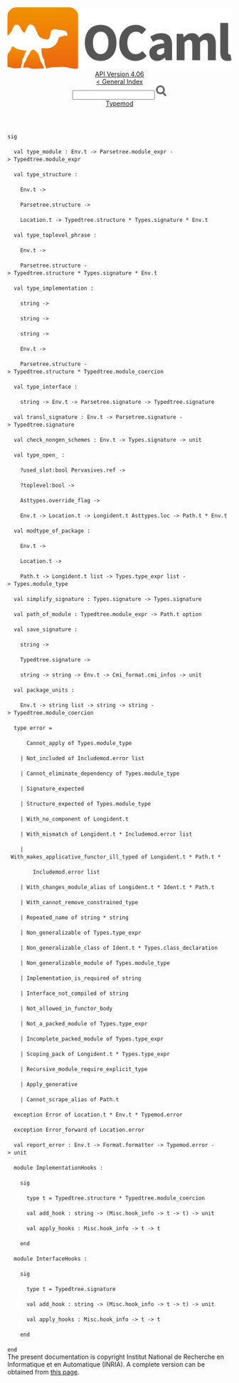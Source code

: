 <!-- ((! set title API !)) ((! set documentation !)) ((! set api !)) ((! set nobreadcrumb !)) -->
<div class="api"><header><nav class="toc brand"><a class="brand" href="https://ocaml.org/"><img src="colour-logo-gray.svg" class="svg" alt="OCaml"></a></nav><nav class="toc"><div class="toc_version"><a href="/docs" id="version-select">API Version 4.06</a></div><a href="index.html">&lt; General Index</a><div class="api_search"><input type="text" name="apisearch" id="api_search" oninput="mySearch(false);" onkeypress="this.oninput();" onclick="this.oninput();" onpaste="this.oninput();">
<img src="search_icon.svg" alt="Search" class="svg" onclick="mySearch(false)"></div>
<div id="search_results"></div><div class="toc_title"><a href="Typemod.html">Typemod</a></div><ul></ul></nav></header>
<code class="code"><span class="keyword">sig</span><br>
&nbsp;&nbsp;<span class="keyword">val</span>&nbsp;type_module&nbsp;:&nbsp;<span class="constructor">Env</span>.t&nbsp;<span class="keywordsign">-&gt;</span>&nbsp;<span class="constructor">Parsetree</span>.module_expr&nbsp;<span class="keywordsign">-&gt;</span>&nbsp;<span class="constructor">Typedtree</span>.module_expr<br>
&nbsp;&nbsp;<span class="keyword">val</span>&nbsp;type_structure&nbsp;:<br>
&nbsp;&nbsp;&nbsp;&nbsp;<span class="constructor">Env</span>.t&nbsp;<span class="keywordsign">-&gt;</span><br>
&nbsp;&nbsp;&nbsp;&nbsp;<span class="constructor">Parsetree</span>.structure&nbsp;<span class="keywordsign">-&gt;</span><br>
&nbsp;&nbsp;&nbsp;&nbsp;<span class="constructor">Location</span>.t&nbsp;<span class="keywordsign">-&gt;</span>&nbsp;<span class="constructor">Typedtree</span>.structure&nbsp;*&nbsp;<span class="constructor">Types</span>.signature&nbsp;*&nbsp;<span class="constructor">Env</span>.t<br>
&nbsp;&nbsp;<span class="keyword">val</span>&nbsp;type_toplevel_phrase&nbsp;:<br>
&nbsp;&nbsp;&nbsp;&nbsp;<span class="constructor">Env</span>.t&nbsp;<span class="keywordsign">-&gt;</span><br>
&nbsp;&nbsp;&nbsp;&nbsp;<span class="constructor">Parsetree</span>.structure&nbsp;<span class="keywordsign">-&gt;</span>&nbsp;<span class="constructor">Typedtree</span>.structure&nbsp;*&nbsp;<span class="constructor">Types</span>.signature&nbsp;*&nbsp;<span class="constructor">Env</span>.t<br>
&nbsp;&nbsp;<span class="keyword">val</span>&nbsp;type_implementation&nbsp;:<br>
&nbsp;&nbsp;&nbsp;&nbsp;string&nbsp;<span class="keywordsign">-&gt;</span><br>
&nbsp;&nbsp;&nbsp;&nbsp;string&nbsp;<span class="keywordsign">-&gt;</span><br>
&nbsp;&nbsp;&nbsp;&nbsp;string&nbsp;<span class="keywordsign">-&gt;</span><br>
&nbsp;&nbsp;&nbsp;&nbsp;<span class="constructor">Env</span>.t&nbsp;<span class="keywordsign">-&gt;</span><br>
&nbsp;&nbsp;&nbsp;&nbsp;<span class="constructor">Parsetree</span>.structure&nbsp;<span class="keywordsign">-&gt;</span>&nbsp;<span class="constructor">Typedtree</span>.structure&nbsp;*&nbsp;<span class="constructor">Typedtree</span>.module_coercion<br>
&nbsp;&nbsp;<span class="keyword">val</span>&nbsp;type_interface&nbsp;:<br>
&nbsp;&nbsp;&nbsp;&nbsp;string&nbsp;<span class="keywordsign">-&gt;</span>&nbsp;<span class="constructor">Env</span>.t&nbsp;<span class="keywordsign">-&gt;</span>&nbsp;<span class="constructor">Parsetree</span>.signature&nbsp;<span class="keywordsign">-&gt;</span>&nbsp;<span class="constructor">Typedtree</span>.signature<br>
&nbsp;&nbsp;<span class="keyword">val</span>&nbsp;transl_signature&nbsp;:&nbsp;<span class="constructor">Env</span>.t&nbsp;<span class="keywordsign">-&gt;</span>&nbsp;<span class="constructor">Parsetree</span>.signature&nbsp;<span class="keywordsign">-&gt;</span>&nbsp;<span class="constructor">Typedtree</span>.signature<br>
&nbsp;&nbsp;<span class="keyword">val</span>&nbsp;check_nongen_schemes&nbsp;:&nbsp;<span class="constructor">Env</span>.t&nbsp;<span class="keywordsign">-&gt;</span>&nbsp;<span class="constructor">Types</span>.signature&nbsp;<span class="keywordsign">-&gt;</span>&nbsp;unit<br>
&nbsp;&nbsp;<span class="keyword">val</span>&nbsp;type_open_&nbsp;:<br>
&nbsp;&nbsp;&nbsp;&nbsp;?used_slot:bool&nbsp;<span class="constructor">Pervasives</span>.ref&nbsp;<span class="keywordsign">-&gt;</span><br>
&nbsp;&nbsp;&nbsp;&nbsp;?toplevel:bool&nbsp;<span class="keywordsign">-&gt;</span><br>
&nbsp;&nbsp;&nbsp;&nbsp;<span class="constructor">Asttypes</span>.override_flag&nbsp;<span class="keywordsign">-&gt;</span><br>
&nbsp;&nbsp;&nbsp;&nbsp;<span class="constructor">Env</span>.t&nbsp;<span class="keywordsign">-&gt;</span>&nbsp;<span class="constructor">Location</span>.t&nbsp;<span class="keywordsign">-&gt;</span>&nbsp;<span class="constructor">Longident</span>.t&nbsp;<span class="constructor">Asttypes</span>.loc&nbsp;<span class="keywordsign">-&gt;</span>&nbsp;<span class="constructor">Path</span>.t&nbsp;*&nbsp;<span class="constructor">Env</span>.t<br>
&nbsp;&nbsp;<span class="keyword">val</span>&nbsp;modtype_of_package&nbsp;:<br>
&nbsp;&nbsp;&nbsp;&nbsp;<span class="constructor">Env</span>.t&nbsp;<span class="keywordsign">-&gt;</span><br>
&nbsp;&nbsp;&nbsp;&nbsp;<span class="constructor">Location</span>.t&nbsp;<span class="keywordsign">-&gt;</span><br>
&nbsp;&nbsp;&nbsp;&nbsp;<span class="constructor">Path</span>.t&nbsp;<span class="keywordsign">-&gt;</span>&nbsp;<span class="constructor">Longident</span>.t&nbsp;list&nbsp;<span class="keywordsign">-&gt;</span>&nbsp;<span class="constructor">Types</span>.type_expr&nbsp;list&nbsp;<span class="keywordsign">-&gt;</span>&nbsp;<span class="constructor">Types</span>.module_type<br>
&nbsp;&nbsp;<span class="keyword">val</span>&nbsp;simplify_signature&nbsp;:&nbsp;<span class="constructor">Types</span>.signature&nbsp;<span class="keywordsign">-&gt;</span>&nbsp;<span class="constructor">Types</span>.signature<br>
&nbsp;&nbsp;<span class="keyword">val</span>&nbsp;path_of_module&nbsp;:&nbsp;<span class="constructor">Typedtree</span>.module_expr&nbsp;<span class="keywordsign">-&gt;</span>&nbsp;<span class="constructor">Path</span>.t&nbsp;option<br>
&nbsp;&nbsp;<span class="keyword">val</span>&nbsp;save_signature&nbsp;:<br>
&nbsp;&nbsp;&nbsp;&nbsp;string&nbsp;<span class="keywordsign">-&gt;</span><br>
&nbsp;&nbsp;&nbsp;&nbsp;<span class="constructor">Typedtree</span>.signature&nbsp;<span class="keywordsign">-&gt;</span><br>
&nbsp;&nbsp;&nbsp;&nbsp;string&nbsp;<span class="keywordsign">-&gt;</span>&nbsp;string&nbsp;<span class="keywordsign">-&gt;</span>&nbsp;<span class="constructor">Env</span>.t&nbsp;<span class="keywordsign">-&gt;</span>&nbsp;<span class="constructor">Cmi_format</span>.cmi_infos&nbsp;<span class="keywordsign">-&gt;</span>&nbsp;unit<br>
&nbsp;&nbsp;<span class="keyword">val</span>&nbsp;package_units&nbsp;:<br>
&nbsp;&nbsp;&nbsp;&nbsp;<span class="constructor">Env</span>.t&nbsp;<span class="keywordsign">-&gt;</span>&nbsp;string&nbsp;list&nbsp;<span class="keywordsign">-&gt;</span>&nbsp;string&nbsp;<span class="keywordsign">-&gt;</span>&nbsp;string&nbsp;<span class="keywordsign">-&gt;</span>&nbsp;<span class="constructor">Typedtree</span>.module_coercion<br>
&nbsp;&nbsp;<span class="keyword">type</span>&nbsp;error&nbsp;=<br>
&nbsp;&nbsp;&nbsp;&nbsp;&nbsp;&nbsp;<span class="constructor">Cannot_apply</span>&nbsp;<span class="keyword">of</span>&nbsp;<span class="constructor">Types</span>.module_type<br>
&nbsp;&nbsp;&nbsp;&nbsp;<span class="keywordsign">|</span>&nbsp;<span class="constructor">Not_included</span>&nbsp;<span class="keyword">of</span>&nbsp;<span class="constructor">Includemod</span>.error&nbsp;list<br>
&nbsp;&nbsp;&nbsp;&nbsp;<span class="keywordsign">|</span>&nbsp;<span class="constructor">Cannot_eliminate_dependency</span>&nbsp;<span class="keyword">of</span>&nbsp;<span class="constructor">Types</span>.module_type<br>
&nbsp;&nbsp;&nbsp;&nbsp;<span class="keywordsign">|</span>&nbsp;<span class="constructor">Signature_expected</span><br>
&nbsp;&nbsp;&nbsp;&nbsp;<span class="keywordsign">|</span>&nbsp;<span class="constructor">Structure_expected</span>&nbsp;<span class="keyword">of</span>&nbsp;<span class="constructor">Types</span>.module_type<br>
&nbsp;&nbsp;&nbsp;&nbsp;<span class="keywordsign">|</span>&nbsp;<span class="constructor">With_no_component</span>&nbsp;<span class="keyword">of</span>&nbsp;<span class="constructor">Longident</span>.t<br>
&nbsp;&nbsp;&nbsp;&nbsp;<span class="keywordsign">|</span>&nbsp;<span class="constructor">With_mismatch</span>&nbsp;<span class="keyword">of</span>&nbsp;<span class="constructor">Longident</span>.t&nbsp;*&nbsp;<span class="constructor">Includemod</span>.error&nbsp;list<br>
&nbsp;&nbsp;&nbsp;&nbsp;<span class="keywordsign">|</span>&nbsp;<span class="constructor">With_makes_applicative_functor_ill_typed</span>&nbsp;<span class="keyword">of</span>&nbsp;<span class="constructor">Longident</span>.t&nbsp;*&nbsp;<span class="constructor">Path</span>.t&nbsp;*<br>
&nbsp;&nbsp;&nbsp;&nbsp;&nbsp;&nbsp;&nbsp;&nbsp;<span class="constructor">Includemod</span>.error&nbsp;list<br>
&nbsp;&nbsp;&nbsp;&nbsp;<span class="keywordsign">|</span>&nbsp;<span class="constructor">With_changes_module_alias</span>&nbsp;<span class="keyword">of</span>&nbsp;<span class="constructor">Longident</span>.t&nbsp;*&nbsp;<span class="constructor">Ident</span>.t&nbsp;*&nbsp;<span class="constructor">Path</span>.t<br>
&nbsp;&nbsp;&nbsp;&nbsp;<span class="keywordsign">|</span>&nbsp;<span class="constructor">With_cannot_remove_constrained_type</span><br>
&nbsp;&nbsp;&nbsp;&nbsp;<span class="keywordsign">|</span>&nbsp;<span class="constructor">Repeated_name</span>&nbsp;<span class="keyword">of</span>&nbsp;string&nbsp;*&nbsp;string<br>
&nbsp;&nbsp;&nbsp;&nbsp;<span class="keywordsign">|</span>&nbsp;<span class="constructor">Non_generalizable</span>&nbsp;<span class="keyword">of</span>&nbsp;<span class="constructor">Types</span>.type_expr<br>
&nbsp;&nbsp;&nbsp;&nbsp;<span class="keywordsign">|</span>&nbsp;<span class="constructor">Non_generalizable_class</span>&nbsp;<span class="keyword">of</span>&nbsp;<span class="constructor">Ident</span>.t&nbsp;*&nbsp;<span class="constructor">Types</span>.class_declaration<br>
&nbsp;&nbsp;&nbsp;&nbsp;<span class="keywordsign">|</span>&nbsp;<span class="constructor">Non_generalizable_module</span>&nbsp;<span class="keyword">of</span>&nbsp;<span class="constructor">Types</span>.module_type<br>
&nbsp;&nbsp;&nbsp;&nbsp;<span class="keywordsign">|</span>&nbsp;<span class="constructor">Implementation_is_required</span>&nbsp;<span class="keyword">of</span>&nbsp;string<br>
&nbsp;&nbsp;&nbsp;&nbsp;<span class="keywordsign">|</span>&nbsp;<span class="constructor">Interface_not_compiled</span>&nbsp;<span class="keyword">of</span>&nbsp;string<br>
&nbsp;&nbsp;&nbsp;&nbsp;<span class="keywordsign">|</span>&nbsp;<span class="constructor">Not_allowed_in_functor_body</span><br>
&nbsp;&nbsp;&nbsp;&nbsp;<span class="keywordsign">|</span>&nbsp;<span class="constructor">Not_a_packed_module</span>&nbsp;<span class="keyword">of</span>&nbsp;<span class="constructor">Types</span>.type_expr<br>
&nbsp;&nbsp;&nbsp;&nbsp;<span class="keywordsign">|</span>&nbsp;<span class="constructor">Incomplete_packed_module</span>&nbsp;<span class="keyword">of</span>&nbsp;<span class="constructor">Types</span>.type_expr<br>
&nbsp;&nbsp;&nbsp;&nbsp;<span class="keywordsign">|</span>&nbsp;<span class="constructor">Scoping_pack</span>&nbsp;<span class="keyword">of</span>&nbsp;<span class="constructor">Longident</span>.t&nbsp;*&nbsp;<span class="constructor">Types</span>.type_expr<br>
&nbsp;&nbsp;&nbsp;&nbsp;<span class="keywordsign">|</span>&nbsp;<span class="constructor">Recursive_module_require_explicit_type</span><br>
&nbsp;&nbsp;&nbsp;&nbsp;<span class="keywordsign">|</span>&nbsp;<span class="constructor">Apply_generative</span><br>
&nbsp;&nbsp;&nbsp;&nbsp;<span class="keywordsign">|</span>&nbsp;<span class="constructor">Cannot_scrape_alias</span>&nbsp;<span class="keyword">of</span>&nbsp;<span class="constructor">Path</span>.t<br>
&nbsp;&nbsp;<span class="keyword">exception</span>&nbsp;<span class="constructor">Error</span>&nbsp;<span class="keyword">of</span>&nbsp;<span class="constructor">Location</span>.t&nbsp;*&nbsp;<span class="constructor">Env</span>.t&nbsp;*&nbsp;<span class="constructor">Typemod</span>.error<br>
&nbsp;&nbsp;<span class="keyword">exception</span>&nbsp;<span class="constructor">Error_forward</span>&nbsp;<span class="keyword">of</span>&nbsp;<span class="constructor">Location</span>.error<br>
&nbsp;&nbsp;<span class="keyword">val</span>&nbsp;report_error&nbsp;:&nbsp;<span class="constructor">Env</span>.t&nbsp;<span class="keywordsign">-&gt;</span>&nbsp;<span class="constructor">Format</span>.formatter&nbsp;<span class="keywordsign">-&gt;</span>&nbsp;<span class="constructor">Typemod</span>.error&nbsp;<span class="keywordsign">-&gt;</span>&nbsp;unit<br>
&nbsp;&nbsp;<span class="keyword">module</span>&nbsp;<span class="constructor">ImplementationHooks</span>&nbsp;:<br>
&nbsp;&nbsp;&nbsp;&nbsp;<span class="keyword">sig</span><br>
&nbsp;&nbsp;&nbsp;&nbsp;&nbsp;&nbsp;<span class="keyword">type</span>&nbsp;t&nbsp;=&nbsp;<span class="constructor">Typedtree</span>.structure&nbsp;*&nbsp;<span class="constructor">Typedtree</span>.module_coercion<br>
&nbsp;&nbsp;&nbsp;&nbsp;&nbsp;&nbsp;<span class="keyword">val</span>&nbsp;add_hook&nbsp;:&nbsp;string&nbsp;<span class="keywordsign">-&gt;</span>&nbsp;(<span class="constructor">Misc</span>.hook_info&nbsp;<span class="keywordsign">-&gt;</span>&nbsp;t&nbsp;<span class="keywordsign">-&gt;</span>&nbsp;t)&nbsp;<span class="keywordsign">-&gt;</span>&nbsp;unit<br>
&nbsp;&nbsp;&nbsp;&nbsp;&nbsp;&nbsp;<span class="keyword">val</span>&nbsp;apply_hooks&nbsp;:&nbsp;<span class="constructor">Misc</span>.hook_info&nbsp;<span class="keywordsign">-&gt;</span>&nbsp;t&nbsp;<span class="keywordsign">-&gt;</span>&nbsp;t<br>
&nbsp;&nbsp;&nbsp;&nbsp;<span class="keyword">end</span><br>
&nbsp;&nbsp;<span class="keyword">module</span>&nbsp;<span class="constructor">InterfaceHooks</span>&nbsp;:<br>
&nbsp;&nbsp;&nbsp;&nbsp;<span class="keyword">sig</span><br>
&nbsp;&nbsp;&nbsp;&nbsp;&nbsp;&nbsp;<span class="keyword">type</span>&nbsp;t&nbsp;=&nbsp;<span class="constructor">Typedtree</span>.signature<br>
&nbsp;&nbsp;&nbsp;&nbsp;&nbsp;&nbsp;<span class="keyword">val</span>&nbsp;add_hook&nbsp;:&nbsp;string&nbsp;<span class="keywordsign">-&gt;</span>&nbsp;(<span class="constructor">Misc</span>.hook_info&nbsp;<span class="keywordsign">-&gt;</span>&nbsp;t&nbsp;<span class="keywordsign">-&gt;</span>&nbsp;t)&nbsp;<span class="keywordsign">-&gt;</span>&nbsp;unit<br>
&nbsp;&nbsp;&nbsp;&nbsp;&nbsp;&nbsp;<span class="keyword">val</span>&nbsp;apply_hooks&nbsp;:&nbsp;<span class="constructor">Misc</span>.hook_info&nbsp;<span class="keywordsign">-&gt;</span>&nbsp;t&nbsp;<span class="keywordsign">-&gt;</span>&nbsp;t<br>
&nbsp;&nbsp;&nbsp;&nbsp;<span class="keyword">end</span><br>
<span class="keyword">end</span></code><div class="copyright">The present documentation is copyright Institut National de Recherche en Informatique et en Automatique (INRIA). A complete version can be obtained from <a href="http://caml.inria.fr/pub/docs/manual-ocaml/">this page</a>.</div></div>